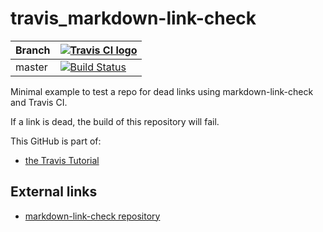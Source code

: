 # travis_markdown-link-check

Branch|[![Travis CI logo](TravisCI.png)](https://travis-ci.org)
---|---
master|[![Build Status](https://travis-ci.org/pbrinker/travis_markdown-link-check.svg?branch=master)](https://travis-ci.org/pbrinker/travis_markdown-link-check)

Minimal example to test a repo for dead links using markdown-link-check and Travis CI.

If a link is dead, the build of this repository will fail.

This GitHub is part of:

 * [the Travis Tutorial](https://github.com/richelbilderbeek/travis_tutorial)

## External links

 * [markdown-link-check repository](https://github.com/tcort/markdown-link-check)

